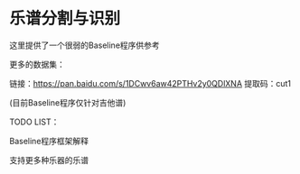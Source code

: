 # 乐谱分割与识别

这里提供了一个很弱的Baseline程序供参考

更多的数据集：

链接：https://pan.baidu.com/s/1DCwv6aw42PTHv2y0QDlXNA 
提取码：cut1

(目前Baseline程序仅针对吉他谱)

TODO LIST：

Baseline程序框架解释

支持更多种乐器的乐谱